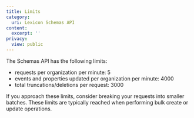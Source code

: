 ```yaml
---
title: Limits
category:
  uri: Lexicon Schemas API
content:
  excerpt: ''
privacy:
  view: public
---
```

The Schemas API has the following limits:

* requests per organization per minute: 5
* events and properties updated per organization per minute: 4000
* total truncations/deletions per request: 3000

If you approach these limits, consider breaking your requests into smaller batches. These limits are typically reached when performing bulk create or update operations.
